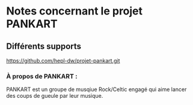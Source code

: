# Notes concernant le projet PANKART

## Différents supports

https://github.com/hepl-dw/projet-pankart.git

### À propos de PANKART :

PANKART est un groupe de musqiue Rock/Celtic engagé qui aime lancer des coups de gueule par leur musique.